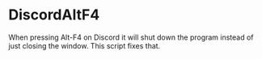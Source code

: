 # DiscordAltF4
When pressing Alt-F4 on Discord it will shut down the program instead of just closing the window. This script fixes that.
